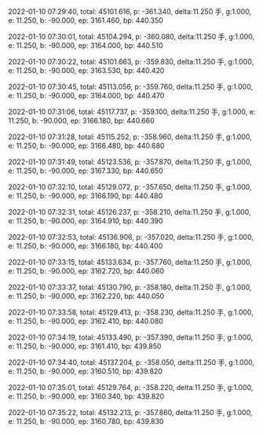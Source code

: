 2022-01-10 07:29:40, total: 45101.616, p: -361.340, delta:11.250 手, g:1.000, e: 11.250, b: -90.000, ep: 3161.460, bp: 440.350

2022-01-10 07:30:01, total: 45104.294, p: -360.080, delta:11.250 手, g:1.000, e: 11.250, b: -90.000, ep: 3164.000, bp: 440.510

2022-01-10 07:30:22, total: 45101.663, p: -359.830, delta:11.250 手, g:1.000, e: 11.250, b: -90.000, ep: 3163.530, bp: 440.420

2022-01-10 07:30:45, total: 45113.056, p: -359.760, delta:11.250 手, g:1.000, e: 11.250, b: -90.000, ep: 3164.000, bp: 440.470

2022-01-10 07:31:06, total: 45117.737, p: -359.100, delta:11.250 手, g:1.000, e: 11.250, b: -90.000, ep: 3166.180, bp: 440.660

2022-01-10 07:31:28, total: 45115.252, p: -358.960, delta:11.250 手, g:1.000, e: 11.250, b: -90.000, ep: 3166.480, bp: 440.680

2022-01-10 07:31:49, total: 45123.536, p: -357.870, delta:11.250 手, g:1.000, e: 11.250, b: -90.000, ep: 3167.330, bp: 440.650

2022-01-10 07:32:10, total: 45129.072, p: -357.650, delta:11.250 手, g:1.000, e: 11.250, b: -90.000, ep: 3166.190, bp: 440.480

2022-01-10 07:32:31, total: 45126.237, p: -358.210, delta:11.250 手, g:1.000, e: 11.250, b: -90.000, ep: 3164.910, bp: 440.390

2022-01-10 07:32:53, total: 45136.906, p: -357.020, delta:11.250 手, g:1.000, e: 11.250, b: -90.000, ep: 3166.180, bp: 440.400

2022-01-10 07:33:15, total: 45133.634, p: -357.760, delta:11.250 手, g:1.000, e: 11.250, b: -90.000, ep: 3162.720, bp: 440.060

2022-01-10 07:33:37, total: 45130.790, p: -358.180, delta:11.250 手, g:1.000, e: 11.250, b: -90.000, ep: 3162.220, bp: 440.050

2022-01-10 07:33:58, total: 45129.413, p: -358.230, delta:11.250 手, g:1.000, e: 11.250, b: -90.000, ep: 3162.410, bp: 440.080

2022-01-10 07:34:19, total: 45133.490, p: -357.390, delta:11.250 手, g:1.000, e: 11.250, b: -90.000, ep: 3161.410, bp: 439.850

2022-01-10 07:34:40, total: 45137.204, p: -358.050, delta:11.250 手, g:1.000, e: 11.250, b: -90.000, ep: 3160.510, bp: 439.820

2022-01-10 07:35:01, total: 45129.764, p: -358.220, delta:11.250 手, g:1.000, e: 11.250, b: -90.000, ep: 3160.340, bp: 439.820

2022-01-10 07:35:22, total: 45132.213, p: -357.860, delta:11.250 手, g:1.000, e: 11.250, b: -90.000, ep: 3160.780, bp: 439.830